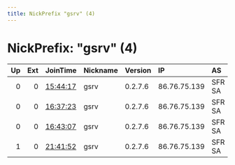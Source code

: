 ```yaml
---
title: NickPrefix "gsrv" (4)
---
```


# NickPrefix: "gsrv" (4)

|   Up |   Ext | JoinTime                                                                                            | Nickname   | Version   | IP           | AS     | CC   |   ORp |   Dirp | OS    | Contact   |   eFamMembers |
|-----:|------:|:----------------------------------------------------------------------------------------------------|:-----------|:----------|:-------------|:-------|:-----|------:|-------:|:------|:----------|--------------:|
|    0 |     0 | [15:44:17](https://metrics.torproject.org/rs.html#details/3B6AB14E07660972AE9AF1B26C645E81EE755816) | gsrv       | 0.2.7.6   | 86.76.75.139 | SFR SA | fr   |  9001 |      0 | Linux | None      |             1 |
|    0 |     0 | [16:37:23](https://metrics.torproject.org/rs.html#details/5BF15D5E9BE4D2D52C72E1255EE746DCCBE5712B) | gsrv       | 0.2.7.6   | 86.76.75.139 | SFR SA | fr   |  9001 |      0 | Linux | None      |             1 |
|    0 |     0 | [16:43:07](https://metrics.torproject.org/rs.html#details/4D41F9561696BCAE57D523AB4090D08A5D2D03D9) | gsrv       | 0.2.7.6   | 86.76.75.139 | SFR SA | fr   |  9001 |      0 | Linux | None      |             1 |
|    1 |     0 | [21:41:52](https://metrics.torproject.org/rs.html#details/0CC9E33B4E2B627DDA03887EC3CB8F70C4D7A76F) | gsrv       | 0.2.7.6   | 86.76.75.139 | SFR SA | fr   |  9001 |      0 | Linux | None      |             1 |
